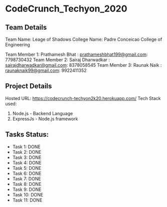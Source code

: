 # CodeCrunch_Techyon_2020

## Team Details

Team Name: Leage of Shadows
College Name: Padre Conceicao College of Engineering

Team Member 1: Prathamesh Bhat : prathameshbhat199@gmail.com: 7798730432
Team Member 2: Sairaj Dharwadkar : sairajdharwadkar@gmail.com: 8378058545
Team Member 3: Raunak Naik : raunaknaik99@gmail.com: 9922411352

## Project Details

Hosted URL: https://codecrunch-techyon2k20.herokuapp.com/
Tech Stack used:
1) Node.js - Backend Language
2) ExpressJs - Node.js framework

## Tasks Status:

* Task 1: DONE
* Task 2: DONE
* Task 3: DONE
* Task 4: DONE
* Task 5: DONE
* Task 6: DONE
* Task 7: DONE
* Task 8: DONE
* Task 9: DONE
* Task 10: DONE
* Task 11: DONE
